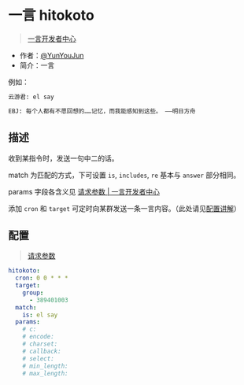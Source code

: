 # 一言 hitokoto

> [一言开发者中心](https://developer.hitokoto.cn/)

- 作者：[@YunYouJun](https://github.com/YunYouJun)
- 简介：一言

例如：

```md
云游君: el say

EBJ: 每个人都有不愿回想的……记忆，而我能感知到这些。 ——明日方舟
```

## 描述

收到某指令时，发送一句中二的话。

match 为匹配的方式，下可设置 `is`, `includes`, `re` 基本与 `answer` 部分相同。

params 字段各含义见 [请求参数 | 一言开发者中心](https://developer.hitokoto.cn/sentence/)

添加 `cron` 和 `target` 可定时向某群发送一条一言内容。（此处请见[配置讲解](https://docs.bot.elpsy.cn/js/config.html#定时任务)）

## 配置

> [请求参数](https://developer.hitokoto.cn/sentence/#%E8%AF%B7%E6%B1%82%E5%8F%82%E6%95%B0)

```yaml
hitokoto:
  cron: 0 0 * * *
  target:
    group:
      - 389401003
  match:
    is: el say
  params:
    # c:
    # encode:
    # charset:
    # callback:
    # select:
    # min_length:
    # max_length:
```
